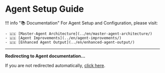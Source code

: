 # Agent Setup Guide

!!! info "📚 Documentation"
    For Agent Setup and Configuration, please visit:
    
    - 🇺🇸 [Master-Agent Architecture](../en/master-agent-architecture/)
    - 🇺🇸 [Agent Improvements](../en/agent-improvements/)
    - 🇺🇸 [Enhanced Agent Output](../en/enhanced-agent-output/)

---

<script>window.location.href="../en/master-agent-architecture/";</script>

**Redirecting to Agent documentation...**

If you are not redirected automatically, [click here](en/master-agent-architecture).
